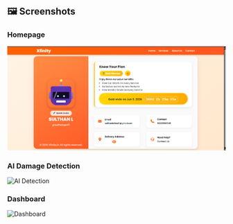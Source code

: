 ## 🖼️ Screenshots

### Homepage
![Homepage UI](assets/images/profile.png)

### AI Damage Detection
![AI Detection](assets/images/detection.png)

### Dashboard
![Dashboard](assets/images/dashboard.png)

